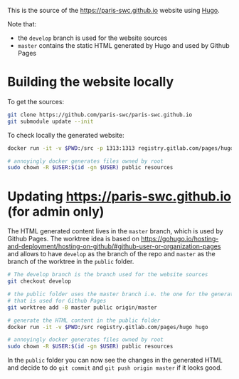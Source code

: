 This is the source of the https://paris-swc.github.io website using
[Hugo](https://gohugo.io/).

Note that:
- the `develop` branch is used for the website sources
- `master` contains the static HTML generated by Hugo and used by Github Pages

# Building the website locally

To get the sources:
```sh
git clone https://github.com/paris-swc/paris-swc.github.io
git submodule update --init
```

To check locally the generated website:
```sh
docker run -it -v $PWD:/src -p 1313:1313 registry.gitlab.com/pages/hugo hugo server --bind 0.0.0.0

# annoyingly docker generates files owned by root
sudo chown -R $USER:$(id -gn $USER) public resources
```

# Updating https://paris-swc.github.io (for admin only)

The HTML generated content lives in the `master` branch, which is used by
Github Pages. The worktree idea is based on
https://gohugo.io/hosting-and-deployment/hosting-on-github/#github-user-or-organization-pages
and allows to have `develop` as the branch of the repo and `master` as the
branch of the worktree in the `public` folder.

```sh
# The develop branch is the branch used for the website sources
git checkout develop

# the public folder uses the master branch i.e. the one for the generated HTML content
# that is used for Github Pages
git worktree add -B master public origin/master

# generate the HTML content in the public folder
docker run -it -v $PWD:/src registry.gitlab.com/pages/hugo hugo

# annoyingly docker generates files owned by root
sudo chown -R $USER:$(id -gn $USER) public resources
```

In the `public` folder you can now see the changes in the generated HTML and
decide to do `git commit` and `git push origin master` if it looks good.

